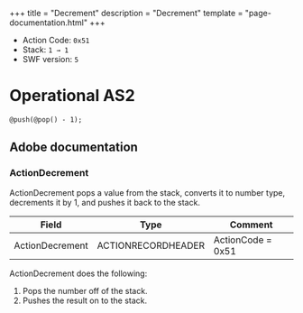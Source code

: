 +++
title = "Decrement"
description = "Decrement"
template = "page-documentation.html"
+++

- Action Code: `0x51`
- Stack: `1 → 1`
- SWF version: `5`

# Operational AS2

```
@push(@pop() - 1);
```

## Adobe documentation

### ActionDecrement

ActionDecrement pops a value from the stack, converts it to number type, decrements it by 1, and pushes it
back to the stack.

| Field             | Type               | Comment                        |
|-------------------|--------------------|--------------------------------|
| ActionDecrement   | ACTIONRECORDHEADER | ActionCode = 0x51              |

ActionDecrement does the following:
1. Pops the number off of the stack.
2. Pushes the result on to the stack.
